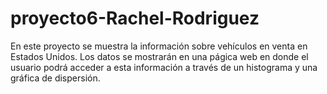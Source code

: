 # proyecto6-Rachel-Rodriguez

En este proyecto se muestra la información sobre vehículos en venta en Estados Unidos. Los datos se mostrarán en una págica web en donde el usuario podrá acceder a esta información a través de un histograma y una gráfica de dispersión.  

